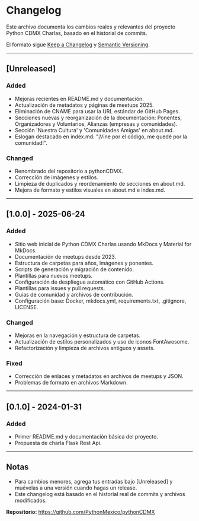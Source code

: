 # Changelog

Este archivo documenta los cambios reales y relevantes del proyecto Python CDMX Charlas, basado en el historial de commits.

El formato sigue [Keep a Changelog](https://keepachangelog.com/es-ES/1.0.0/) y [Semantic Versioning](https://semver.org/spec/v2.0.0.html).

---

## [Unreleased]

### Added
- Mejoras recientes en README.md y documentación.
- Actualización de metadatos y páginas de meetups 2025.
- Eliminación de CNAME para usar la URL estándar de GitHub Pages.
- Secciones nuevas y reorganización de la documentación: Ponentes, Organizadores y Voluntarios, Alianzas (empresas y comunidades).
- Sección 'Nuestra Cultura' y 'Comunidades Amigas' en about.md.
- Eslogan destacado en index.md: "¡Vine por el código, me quedé por la comunidad!".

### Changed
- Renombrado del repositorio a pythonCDMX.
- Corrección de imágenes y estilos.
- Limpieza de duplicados y reordenamiento de secciones en about.md.
- Mejora de formato y estilos visuales en about.md e index.md.

---

## [1.0.0] - 2025-06-24

### Added
- Sitio web inicial de Python CDMX Charlas usando MkDocs y Material for MkDocs.
- Documentación de meetups desde 2023.
- Estructura de carpetas para años, imágenes y ponentes.
- Scripts de generación y migración de contenido.
- Plantillas para nuevos meetups.
- Configuración de despliegue automático con GitHub Actions.
- Plantillas para issues y pull requests.
- Guías de comunidad y archivos de contribución.
- Configuración base: Docker, mkdocs.yml, requirements.txt, .gitignore, LICENSE.

### Changed
- Mejoras en la navegación y estructura de carpetas.
- Actualización de estilos personalizados y uso de iconos FontAwesome.
- Refactorización y limpieza de archivos antiguos y assets.

### Fixed
- Corrección de enlaces y metadatos en archivos de meetups y JSON.
- Problemas de formato en archivos Markdown.

---

## [0.1.0] - 2024-01-31

### Added
- Primer README.md y documentación básica del proyecto.
- Propuesta de charla Flask Rest Api.

---

## Notas

- Para cambios menores, agrega tus entradas bajo [Unreleased] y muévelas a una versión cuando hagas un release.
- Este changelog está basado en el historial real de commits y archivos modificados.

**Repositorio:** https://github.com/PythonMexico/pythonCDMX
